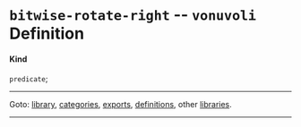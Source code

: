 

<a id='definition__vonuvoli__bitwise-rotate-right'></a>

# `bitwise-rotate-right` -- `vonuvoli` Definition


<a id='definition__vonuvoli__bitwise-rotate-right__kind'></a>

#### Kind

`predicate`;

----

Goto: [library](../../vonuvoli/_index.md#library__vonuvoli), [categories](../../vonuvoli/categories/_index.md#toc__vonuvoli__categories), [exports](../../vonuvoli/exports/_index.md#toc__vonuvoli__exports), [definitions](../../vonuvoli/definitions/_index.md#toc__vonuvoli__definitions), other [libraries](../../_libraries.md#toc__libraries).

----

